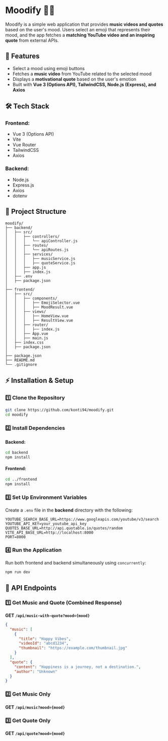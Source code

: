# Moodify 🎵💭

Moodify is a simple web application that provides **music videos and quotes** based on the user's mood. Users select an emoji that represents their mood, and the app fetches a **matching YouTube video and an inspiring quote** from external APIs.

## 🚀 Features
- Select a mood using emoji buttons
- Fetches a **music video** from YouTube related to the selected mood
- Displays a **motivational quote** based on the user's emotion
- Built with **Vue 3 (Options API), TailwindCSS, Node.js (Express), and Axios**

## 🛠️ Tech Stack
### **Frontend:**
- Vue 3 (Options API)
- Vite
- Vue Router
- TailwindCSS
- Axios

### **Backend:**
- Node.js
- Express.js
- Axios
- dotenv

## 📂 Project Structure
```
moodify/
├── backend/
│   ├── src/
│   │   ├── controllers/
│   │   │   └── apiController.js
│   │   ├── routes/
│   │   │   └── apiRoutes.js
│   │   ├── services/
│   │   │   ├── musicService.js
│   │   │   ├── quoteService.js
│   │   ├── app.js
│   │   ├── index.js
│   ├── .env
│   ├── package.json
│
├── frontend/
│   ├── src/
│   │   ├── components/
│   │   │   ├── EmojiSelector.vue
│   │   │   ├── MoodResult.vue
│   │   ├── views/
│   │   │   ├── HomeView.vue
│   │   │   ├── ResultView.vue
│   │   ├── router/
│   │   │   ├── index.js
│   │   ├── App.vue
│   │   ├── main.js
│   ├── index.css
│   ├── package.json
│
├── package.json
├── README.md
└── .gitignore
```

## ⚡ Installation & Setup
### 1️⃣ Clone the Repository
```bash
git clone https://github.com/konti94/moodify.git
cd moodify
```

### 2️⃣ Install Dependencies
#### Backend:
```bash
cd backend
npm install
```

#### Frontend:
```bash
cd ../frontend
npm install
```

### 3️⃣ Set Up Environment Variables
Create a `.env` file in the **backend** directory with the following:
```env
YOUTUBE_SEARCH_BASE_URL=https://www.googleapis.com/youtube/v3/search
YOUTUBE_API_KEY=your_youtube_api_key
QUOTES_BASE_URL=http://api.quotable.io/quotes/random
VITE_API_BASE_URL=http://localhost:8000
PORT=8000
```

### 4️⃣ Run the Application
Run both frontend and backend simultaneously using `concurrently`:
```bash
npm run dev
```

## 🔗 API Endpoints
### 1️⃣ Get Music and Quote (Combined Response)
**GET `/api/music-with-quote?mood={mood}`**
```json
{
  "music": [
    {
      "title": "Happy Vibes",
      "videoId": "abcd1234",
      "thumbnail": "https://example.com/thumbnail.jpg"
    }
  ],
  "quote": {
    "content": "Happiness is a journey, not a destination.",
    "author": "Unknown"
  }
}
```

### 2️⃣ Get Music Only
**GET `/api/music?mood={mood}`**

### 3️⃣ Get Quote Only
**GET `/api/quote?mood={mood}`**
